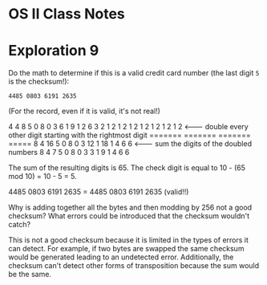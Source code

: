 # OS II Class Notes


# Exploration 9

Do the math to determine if this is a valid credit card number (the last digit ```5``` is the checksum!):

```4485 0803 6191 2635```

(For the record, even if it is valid, it's not real!)

4 4 8 5  0 8 0 3  6 1 9 1  2 6 3 
2 1 2 1  2 1 2 1  2 1 2 1  2 1 2   <--- double every other digit starting with the rightmost digit
=======  =======  =======  ===== 
8 4 16 5 0 8 0 3 12 1 18 1 4 6 6   <--- sum the digits of the doubled numbers
8 4 7  5 0 8 0 3  3 1 9  1 4 6 6 

The sum of the resulting digits is 65.
The check digit is equal to 10 - (65 mod 10) = 10 - 5 = 5.

4485 0803 6191 2635 = 4485 0803 6191 2635 (valid!!)

Why is adding together all the bytes and then modding by 256 not a good checksum? What errors could be introduced that the checksum wouldn't catch?

This is not a good checksum because it is limited in the types of errors it can detect. For example, if two bytes are swapped the same checksum would be generated leading to an undetected error. Additionally, the checksum can't detect other forms of transposition because the sum would be the same.  
